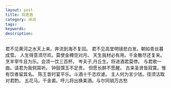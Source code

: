 ```yaml
---
layout: post
title: 将进酒
category: 诗词
tags: 
keywords: 
description: 
---
```



君不见黄河之水天上来。奔流到海不复回。
君不见高堂明镜悲白发。朝如青丝暮成雪。
人生得意须尽欢。莫使金樽空对月。
天生我材必有用。千金散尽还复来。
烹羊宰牛且为乐。会须一饮三百杯。
岑夫子,丹丘生。将进酒君莫停。 
与君歌一曲。请君为我侧耳听。
钟鼓馔玉不足贵。 但愿长醉不愿醒。 
古来圣贤皆寂寞。惟有饮者留其名。
陈王昔时宴平乐。斗酒十千恣欢谑。
主人何为言少钱。径须沽取对君酌。
五花马。千金裘。呼儿将出换美酒。与尔同销万古愁
